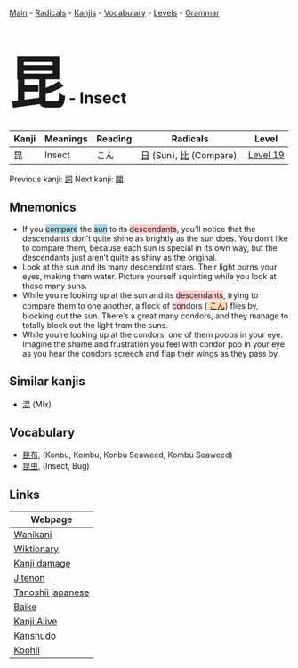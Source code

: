 <style> bigfont {font-size: 100px}</style>
[Main](../index.md) -
[Radicals](../radicals.md) -
[Kanjis](../kanjis.md) -
[Vocabulary](../vocabulary.md) -
[Levels](../levels.md) -
[Grammar](../grammar.md)
# <bigfont> 昆</bigfont> - Insect 

| Kanji | Meanings | Reading | Radicals | Level |
| --- | --- | --- | --- | --- |
| 昆 | Insect | こん | [日](../radicals/日.md) (Sun), [比](../radicals/比.md) (Compare),  | [Level 19](../levels/wk_level19.md) |

Previous kanji: [詞](詞.md) Next kanji: [閥](閥.md) 

## Mnemonics
 * If you <span style="background-color:#ADD8E6"> compare</span> the <span style="background-color:#ADD8E6"> sun</span> to its <span style="background-color:#ffcccb"> descendants</span>, you’ll notice that the descendants don’t quite shine as brightly as the sun does. You don’t like to compare them, because each sun is special in its own way, but the descendants just aren’t quite as shiny as the original.
* Look at the sun and its many descendant stars. Their light burns your eyes, making them water. Picture yourself squinting while you look at these many suns.
* While you’re looking up at the sun and its <span style="background-color:#ffcccb"> descendants</span>, trying to compare them to one another, a flock of <span style="background-color:#ffcccb"> con</span>dors (<span style="background-color:#fed8b1"> [こん](https://jisho.org/search/こん)</span>) flies by, blocking out the sun. There’s a great many condors, and they manage to totally block out the light from the suns.
* While you’re looking up at the condors, one of them poops in your eye. Imagine the shame and frustration you feel with condor poo in your eye as you hear the condors screech and flap their wings as they pass by.


## Similar kanjis
 * [混](混.md) (Mix)


## Vocabulary
 * [昆布](../vocabulary/昆.md), (Konbu, Kombu, Konbu Seaweed, Kombu Seaweed)
* [昆虫](../vocabulary/昆.md), (Insect, Bug)



## Links 

| Webpage |
| --- |
| [Wanikani          ](https://www.wanikani.com/kanji/昆) |
| [Wiktionary        ](https://en.wiktionary.org/wiki/昆) |
| [Kanji damage      ](http://www.kanjidamage.com/kanji/search?utf8=✓&q=昆) |
| [Jitenon           ](https://jitenon.com/kanji/昆) |
| [Tanoshii japanese ](https://www.tanoshiijapanese.com/dictionary/kanji.cfm?k=昆) |
| [Baike             ](https://baike.baidu.com/item/昆) |
| [Kanji Alive       ](https://app.kanjialive.com/昆) |
| [Kanshudo          ](https://www.kanshudo.com/searchmn?q=昆) |
| [Koohii            ](https://kanji.koohii.com/study/kanji/昆) |
